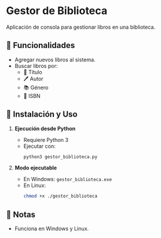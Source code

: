 # Gestor de Biblioteca  

Aplicación de consola para gestionar libros en una biblioteca.  

## 📌 Funcionalidades  
- Agregar nuevos libros al sistema.  
- Buscar libros por:  
  - 📖 Título  
  - 🖊️ Autor  
  - 📚 Género  
  - 🔢 ISBN  

## 🚀 Instalación y Uso  
1. **Ejecución desde Python**  
   - Requiere Python 3
   - Ejecutar con:  
     ```sh
     python3 gestor_biblioteca.py
     ```  

2. **Modo ejecutable**  
   - En Windows: `gestor_biblioteca.exe`  
   - En Linux:  
     ```sh
     chmod +x ./gestor_biblioteca
     ```  

## 📝 Notas  
- Funciona en Windows y Linux.  